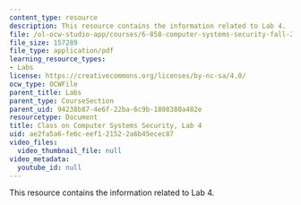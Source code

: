 ```yaml
---
content_type: resource
description: This resource contains the information related to Lab 4.
file: /ol-ocw-studio-app/courses/6-858-computer-systems-security-fall-2014/ae2fa5a6fe6ceef121522a6b45ecec87_MIT6_858F14_lab4.pdf
file_size: 157289
file_type: application/pdf
learning_resource_types:
- Labs
license: https://creativecommons.org/licenses/by-nc-sa/4.0/
ocw_type: OCWFile
parent_title: Labs
parent_type: CourseSection
parent_uid: 94238b87-4e6f-22ba-6c9b-1808380a482e
resourcetype: Document
title: Class on Computer Systems Security, Lab 4
uid: ae2fa5a6-fe6c-eef1-2152-2a6b45ecec87
video_files:
  video_thumbnail_file: null
video_metadata:
  youtube_id: null
---
```

This resource contains the information related to Lab 4.